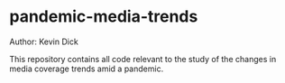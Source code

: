 # pandemic-media-trends

Author: Kevin Dick

This repository contains all code relevant to the study of the changes in media coverage trends amid a pandemic.
